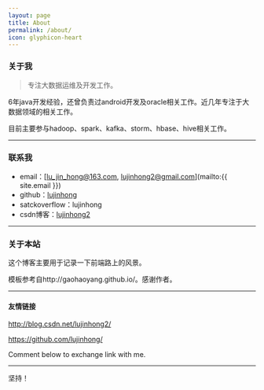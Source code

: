 ```yaml
---
layout: page
title: About
permalink: /about/
icon: glyphicon-heart
---
```


### 关于我

> 专注大数据运维及开发工作。

6年java开发经验，还曾负责过android开发及oracle相关工作。近几年专注于大数据领域的相关工作。

目前主要参与hadoop、spark、kafka、storm、hbase、hive相关工作。

---

### 联系我

* email：[lu_jin_hong@163.com, lujinhong2@gmail.com](mailto:{{ site.email }})
* github：[lujinhong](https://github.com/lujinhong/)
* satckoverflow：lujinhong
* csdn博客：[lujinhong2](http://blog.csdn.net/lujinhong2/)

---

### 关于本站   

这个博客主要用于记录一下前端路上的风景。

模板参考自http://gaohaoyang.github.io/。感谢作者。

---

#### 友情链接
http://blog.csdn.net/lujinhong2/

https://github.com/lujinhong/

Comment below to exchange link with me.  

---

坚持！
